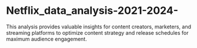 # Netflix_data_analysis-2021-2024-
This analysis provides valuable insights for content creators, marketers, and streaming platforms to optimize content strategy and release schedules for maximum audience engagement.
